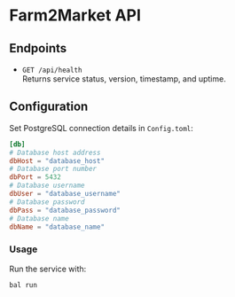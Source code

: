 # Farm2Market API

## Endpoints

-   `GET /api/health`  
    Returns service status, version, timestamp, and uptime.

## Configuration

Set PostgreSQL connection details in `Config.toml`:

```toml
[db]
# Database host address
dbHost = "database_host"
# Database port number
dbPort = 5432
# Database username
dbUser = "database_username"
# Database password
dbPass = "database_password"
# Database name
dbName = "database_name"
```

### Usage

Run the service with:

```
bal run
```
